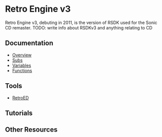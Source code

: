 # Retro Engine v3

Retro Engine v3, debuting in 2011, is the version of RSDK used for the Sonic CD remaster.
TODO: write info about RSDKv3 and anything relating to CD

## Documentation
- [Overview](Overview/README.md)
- [Subs](Subs.md)
- [Variables](Variables.md)
- [Functions](Functions/README.md)

## Tools
- [RetroED](/Tools/RetroED/README.md)

## Tutorials

## Other Resources


